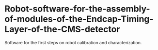 # Robot-software-for-the-assembly-of-modules-of-the-Endcap-Timing-Layer-of-the-CMS-detector
Software for the first steps on robot calibration and characterization. 

